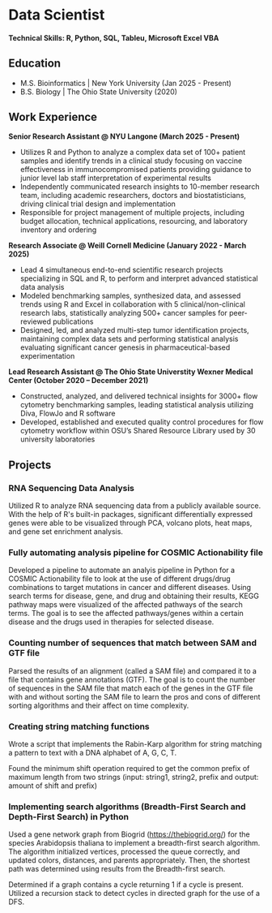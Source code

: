 # Data Scientist

#### Technical Skills: R, Python, SQL, Tableu, Microsoft Excel VBA 

## Education
- M.S. Bioinformatics | New York University (Jan 2025 - Present)
- B.S. Biology | The Ohio State University (2020)

## Work Experience
**Senior Research Assistant @ NYU Langone (March 2025 - Present)**
- Utilizes R and Python to analyze a complex data set of 100+ patient samples and identify trends in a clinical study focusing on vaccine effectiveness in immunocompromised patients providing guidance to junior level lab staff interpretation of experimental results
- Independently communicated research insights to 10-member research team, including academic researchers, doctors and biostatisticians, driving clinical trial design and implementation
- Responsible for project management of multiple projects, including budget allocation, technical applications, resourcing, and laboratory inventory and ordering

**Research Associate @ Weill Cornell Medicine (January 2022 - March 2025)**
- Lead 4 simultaneous end-to-end scientific research projects specializing in SQL and R, to perform and interpret advanced statistical data analysis
- Modeled benchmarking samples, synthesized data, and assessed trends using R and Excel in collaboration with 5 clinical/non-clinical research labs, statistically analyzing 500+ cancer samples for peer-reviewed publications
- Designed, led, and analyzed multi-step tumor identification projects, maintaining complex data sets and performing statistical analysis evaluating significant cancer genesis in pharmaceutical-based experimentation

**Lead Research Assistant @ The Ohio State Universtity Wexner Medical Center (October 2020 – December 2021)**
- Constructed, analyzed, and delivered technical insights for 3000+ flow cytometry benchmarking samples, leading statistical analysis utilizing Diva, FlowJo and R software
- Developed, established and executed quality control procedures for flow cytometry workflow within OSU’s Shared Resource Library used by 30 university laboratories

## Projects
### RNA Sequencing Data Analysis

Utilized R to analyze RNA sequencing data from a publicly available source. With the help of R's built-in packages, significant differentially expressed genes were able to be visualized through PCA, volcano plots, heat maps, and gene set enrichment analysis.

### Fully automating analysis pipeline for COSMIC Actionability file

Developed a pipeline to automate an analyis pipeline in Python for a COSMIC Actionability file to look at the use of different drugs/drug combinations to target mutations in cancer and different diseases. Using search terms for disease, gene, and drug and obtaining their results, KEGG pathway maps were visualized of the affected pathways of the search terms. The goal is to see the affected pathways/genes within a certain disease and the drugs used in therapies for selected disease.

### Counting number of sequences that match between SAM and GTF file
Parsed the results of an alignment (called a SAM file) and compared it to a file that contains gene annotations (GTF). The goal is to count the number of sequences in the SAM file that match each of the genes in the GTF file with and without sorting the SAM file to learn the pros and cons of different sorting algorithms and their affect on time complexity.

### Creating string matching functions
Wrote a script that implements the Rabin-Karp algorithm for string matching a pattern to text with a DNA alphabet of A, G, C, T.

Found the minimum shift operation required to get the common prefix of maximum length from two strings (input: string1, string2, prefix and output: amount of shift and prefix)

### Implementing search algorithms (Breadth-First Search and Depth-First Search) in Python
Used a gene network graph from Biogrid (https://thebiogrid.org/) for the species Arabidopsis thaliana to implement a breadth-first search algorithm. The algorithm initialized vertices, processed the queue correctly, and updated colors, distances, and parents appropriately. Then, the shortest path was determined using results from the Breadth-first search.

Determined if a graph contains a cycle returning 1 if a cycle is present. Utilized a recursion stack to detect cycles in directed graph for the use of a DFS.



